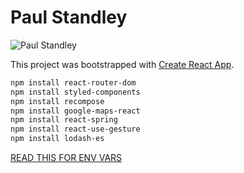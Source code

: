 # Paul Standley

![Paul Standley](http://res.cloudinary.com/pieol2/image/upload/v1516543296/profile-small.png)

This project was bootstrapped with [Create React App](https://github.com/facebook/create-react-app).

```BASH
npm install react-router-dom
npm install styled-components
npm install recompose
npm install google-maps-react
npm install react-spring
npm install react-use-gesture
npm install lodash-es
```

[READ THIS FOR ENV VARS](https://facebook.github.io/create-react-app/docs/adding-custom-environment-variables)
